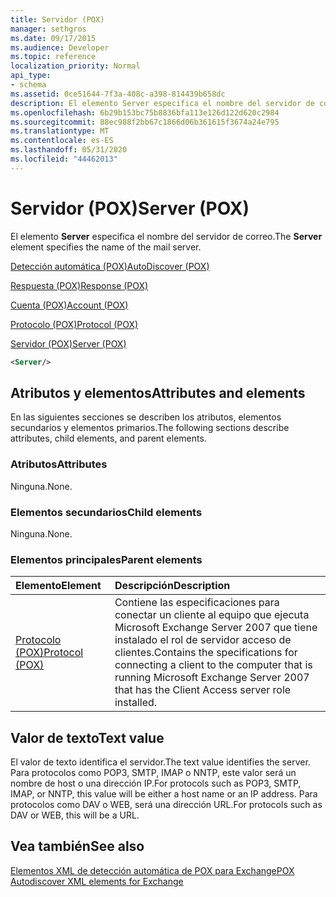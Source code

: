 ```yaml
---
title: Servidor (POX)
manager: sethgros
ms.date: 09/17/2015
ms.audience: Developer
ms.topic: reference
localization_priority: Normal
api_type:
- schema
ms.assetid: 0ce51644-7f3a-408c-a398-814439b658dc
description: El elemento Server especifica el nombre del servidor de correo.
ms.openlocfilehash: 6b29b153bc75b8836bfa113e126d122d620c2984
ms.sourcegitcommit: 88ec988f2bb67c1866d06b361615f3674a24e795
ms.translationtype: MT
ms.contentlocale: es-ES
ms.lasthandoff: 05/31/2020
ms.locfileid: "44462013"
---
```

# <a name="server-pox"></a><span data-ttu-id="9b06b-103">Servidor (POX)</span><span class="sxs-lookup"><span data-stu-id="9b06b-103">Server (POX)</span></span>

<span data-ttu-id="9b06b-104">El elemento **Server** especifica el nombre del servidor de correo.</span><span class="sxs-lookup"><span data-stu-id="9b06b-104">The **Server** element specifies the name of the mail server.</span></span> 
  
[<span data-ttu-id="9b06b-105">Detección automática (POX)</span><span class="sxs-lookup"><span data-stu-id="9b06b-105">AutoDiscover (POX)</span></span>](autodiscover-pox.md)
  
[<span data-ttu-id="9b06b-106">Respuesta (POX)</span><span class="sxs-lookup"><span data-stu-id="9b06b-106">Response (POX)</span></span>](response-pox.md)
  
[<span data-ttu-id="9b06b-107">Cuenta (POX)</span><span class="sxs-lookup"><span data-stu-id="9b06b-107">Account (POX)</span></span>](account-pox.md)
  
[<span data-ttu-id="9b06b-108">Protocolo (POX)</span><span class="sxs-lookup"><span data-stu-id="9b06b-108">Protocol (POX)</span></span>](protocol-pox.md)
  
[<span data-ttu-id="9b06b-109">Servidor (POX)</span><span class="sxs-lookup"><span data-stu-id="9b06b-109">Server (POX)</span></span>](server-pox.md)
  
```xml
<Server/>
```

## <a name="attributes-and-elements"></a><span data-ttu-id="9b06b-110">Atributos y elementos</span><span class="sxs-lookup"><span data-stu-id="9b06b-110">Attributes and elements</span></span>

<span data-ttu-id="9b06b-111">En las siguientes secciones se describen los atributos, elementos secundarios y elementos primarios.</span><span class="sxs-lookup"><span data-stu-id="9b06b-111">The following sections describe attributes, child elements, and parent elements.</span></span>
  
### <a name="attributes"></a><span data-ttu-id="9b06b-112">Atributos</span><span class="sxs-lookup"><span data-stu-id="9b06b-112">Attributes</span></span>

<span data-ttu-id="9b06b-113">Ninguna.</span><span class="sxs-lookup"><span data-stu-id="9b06b-113">None.</span></span>
  
### <a name="child-elements"></a><span data-ttu-id="9b06b-114">Elementos secundarios</span><span class="sxs-lookup"><span data-stu-id="9b06b-114">Child elements</span></span>

<span data-ttu-id="9b06b-115">Ninguna.</span><span class="sxs-lookup"><span data-stu-id="9b06b-115">None.</span></span>
  
### <a name="parent-elements"></a><span data-ttu-id="9b06b-116">Elementos principales</span><span class="sxs-lookup"><span data-stu-id="9b06b-116">Parent elements</span></span>

|<span data-ttu-id="9b06b-117">**Elemento**</span><span class="sxs-lookup"><span data-stu-id="9b06b-117">**Element**</span></span>|<span data-ttu-id="9b06b-118">**Descripción**</span><span class="sxs-lookup"><span data-stu-id="9b06b-118">**Description**</span></span>|
|:-----|:-----|
|[<span data-ttu-id="9b06b-119">Protocolo (POX)</span><span class="sxs-lookup"><span data-stu-id="9b06b-119">Protocol (POX)</span></span>](protocol-pox.md) <br/> |<span data-ttu-id="9b06b-120">Contiene las especificaciones para conectar un cliente al equipo que ejecuta Microsoft Exchange Server 2007 que tiene instalado el rol de servidor acceso de clientes.</span><span class="sxs-lookup"><span data-stu-id="9b06b-120">Contains the specifications for connecting a client to the computer that is running Microsoft Exchange Server 2007 that has the Client Access server role installed.</span></span>  <br/> |
   
## <a name="text-value"></a><span data-ttu-id="9b06b-121">Valor de texto</span><span class="sxs-lookup"><span data-stu-id="9b06b-121">Text value</span></span>

<span data-ttu-id="9b06b-122">El valor de texto identifica el servidor.</span><span class="sxs-lookup"><span data-stu-id="9b06b-122">The text value identifies the server.</span></span> <span data-ttu-id="9b06b-123">Para protocolos como POP3, SMTP, IMAP o NNTP, este valor será un nombre de host o una dirección IP.</span><span class="sxs-lookup"><span data-stu-id="9b06b-123">For protocols such as POP3, SMTP, IMAP, or NNTP, this value will be either a host name or an IP address.</span></span> <span data-ttu-id="9b06b-124">Para protocolos como DAV o WEB, será una dirección URL.</span><span class="sxs-lookup"><span data-stu-id="9b06b-124">For protocols such as DAV or WEB, this will be a URL.</span></span>
  
## <a name="see-also"></a><span data-ttu-id="9b06b-125">Vea también</span><span class="sxs-lookup"><span data-stu-id="9b06b-125">See also</span></span>



[<span data-ttu-id="9b06b-126">Elementos XML de detección automática de POX para Exchange</span><span class="sxs-lookup"><span data-stu-id="9b06b-126">POX Autodiscover XML elements for Exchange</span></span>](pox-autodiscover-xml-elements-for-exchange.md)

